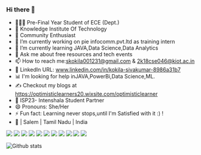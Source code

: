### Hi there 👋
-	👩🏼‍🎓 Pre-Final Year Student of ECE (Dept.)
-	🏫 Knowledge Institute Of Technology
-	📢 Community Enthusiast
- 🔭 I’m currently working on pie infocomm.pvt.ltd as training intern
- 🌱 I’m currently learning JAVA,Data Science,Data Analytics
- 💬 Ask me about free resources and tech events
- 📫 How to reach me:skokila001231@gmail.com & 2k18cse046@kiot.ac.in
-	💙 LinkedIn URL: www.linkedin.com/in/kokila-sivakumar-8986a31b7
-	📊 I'm looking for help inJAVA,PowerBi,Data Science,ML.
-	✍️ Checkout my blogs at https://optimisticlearners20.wixsite.com/optimisticlearner
-	💎 ISP23- Intenshala Student Partner
- 😄 Pronouns: She/Her 
- ⚡ Fun fact: Learning never stops,until I'm Satisfied with it :) !
- 📍 | Salem | Tamil Nadu | India

<img src="https://img.shields.io/badge/-C-A8B9CC?logo=c&logoColor=fff"> <img src="https://img.shields.io/badge/-PYTHON-3776AB?logo=python&logoColor=fff">
<img src="https://img.shields.io/badge/-JAVA-007396?logo=java&logoColor=fff"> <img src="https://img.shields.io/badge/-CANVA-00C4CC?logo=canva&logoColor=fff">
<img src="https://img.shields.io/badge/-WIX-000000?logo=wix&logoColor=fff"> <img src="https://img.shields.io/badge/-MICROSOFT%20WORD-2B579A?logo=microsoft%20word&logoColor=fff">
<img src="https://img.shields.io/badge/-DATACAMP-03EF62?logo=datacamp&logoColor=fff"> <img src="https://img.shields.io/badge/-UDEMY-EC5252?logo=udemy&logoColor=fff">
<img src="https://img.shields.io/badge/-GOOGLE%20COLAB-F9AB00?logo=google%20colab&logoColor=fff"> <img src="https://img.shields.io/badge/-NUMPY-013243?logo=numpy&logoColor=fff">
<img src="https://img.shields.io/badge/-PANDAS-150458?logo=pandas&logoColor=fff">


![Github stats](https://github-readme-stats.vercel.app/api?username=Wise-Coder-05&count_private=true&show_icons=true&theme=radical)
